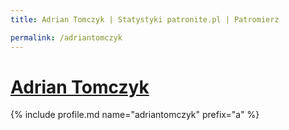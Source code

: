 ```yaml
---
title: Adrian Tomczyk | Statystyki patronite.pl | Patromierz

permalink: /adriantomczyk
---
```


# [Adrian Tomczyk](https://patronite.pl/adriantomczyk)

{% include profile.md name="adriantomczyk" prefix="a" %}
